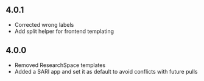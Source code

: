 ## 4.0.1

- Corrected wrong labels
- Add split helper for frontend templating
## 4.0.0
- Removed ResearchSpace templates
- Added a SARI app and set it as default to avoid conflicts with future pulls